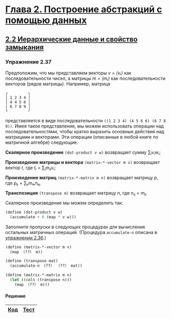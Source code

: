 # [Глава 2. Построение абстракций с помощью данных](index.md#Глава-2-Построение-абстракций-с-помощью-данных)
## [2.2 Иерархические данные и свойство замыкания](index.md#22-Иерархические-данные-и-свойство-замыкания)

### Упражнение 2.37
Предположим, что мы представляем векторы _v_ = _(vᵢ)_ как последовательности
чисел, а матрицы _m_ = _(mᵢ)_ как последовательности векторов (рядов матрицы).
Например, матрица

    ┌         ┐
    │ 1 2 3 4 │
    │ 4 4 5 6 │
    │ 6 7 8 9 │
    └         ┘

представляется в виде последовательности `((1 2 3 4) (4 5 6 6) (6 7 8 9))`. Имея
такое представление, мы можем использовать операции над последовательностями,
чтобы кратко выразить основные действия над матрицами и векторами. Эти операции
(описанные в любой книге по матричной алгебре) следующие:

**Скалярное произведение** `(dot-product v w)` возвращает сумму ∑ᵢvᵢwᵢ;

**Произведение матрицы и вектора** `(matrix-*-vector m v)` возвращает вектор _t_,
где _tᵢ_ = ∑ⱼmᵢⱼvᵢ;

**Произведение матриц** `(matrix-*-matrix m n)` возвращает матрицу _p_, где
_pᵢⱼ_ = ∑ₖmᵢₖnₖⱼ

**Транспозиция** `(transpose m)` возвращает матрицу _n_, где nᵢⱼ = mⱼᵢ

Скалярное произведение мы можем определить так:

```scheme
(define (dot-product v w)
  (accumulate + 0 (map * v w)))
```

Заполните пропуски в следующих процедурах для вычисления остальных матричных
операций. (Процедура `accumulate-n` описана в [упражнении 2.36](exercise_2_36.md#Упражнение-236).)

```scheme
(define (matrix-*-vector m v)
  (map 〈??〉 m))

(define (transpose mat)
  (accumulate-n 〈??〉 〈??〉 mat))

(define (matrix-*-matrix m n)
  (let ((cols (transpose n)))
    (map 〈??〉 m)))
```

#### Решение
[Код](../../src/chapter02/exercise_2_37.rkt) | [Тест](../../test/chapter02/test_exercise_2_37.rkt)
--- | ---
